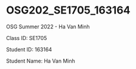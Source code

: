 # OSG202_SE1705_163164
OSG Summer 2022 - Ha Van Minh

Class ID: SE1705

Student ID: 163164

Student Name: Ha Van Minh
